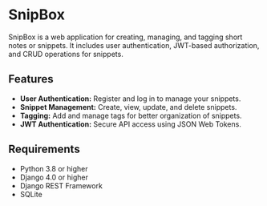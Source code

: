 # SnipBox

SnipBox is a web application for creating, managing, and tagging short notes or snippets. It includes user authentication, JWT-based authorization, and CRUD operations for snippets.

## Features

- **User Authentication:** Register and log in to manage your snippets.
- **Snippet Management:** Create, view, update, and delete snippets.
- **Tagging:** Add and manage tags for better organization of snippets.
- **JWT Authentication:** Secure API access using JSON Web Tokens.

## Requirements

- Python 3.8 or higher
- Django 4.0 or higher
- Django REST Framework
- SQLite

